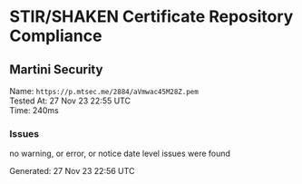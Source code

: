 # STIR/SHAKEN Certificate Repository Compliance

## Martini Security

Name: `https://p.mtsec.me/2884/aVmwac45M28Z.pem`\
Tested At: 27 Nov 23 22:55 UTC\
Time: 240ms

### Issues

no warning, or error, or notice date level issues were found

Generated: 27 Nov 23 22:56 UTC